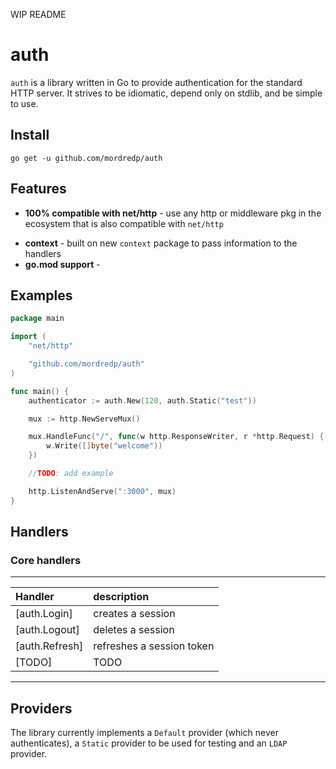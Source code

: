WIP README

# auth
`auth` is a library written in Go to provide authentication for the standard HTTP server.
It strives to be idiomatic, depend only on stdlib, and be simple to use.

## Install
`go get -u github.com/mordredp/auth`

## Features
* **100% compatible with net/http** - use any http or middleware pkg in the ecosystem that is also compatible with `net/http`
<!---
* **No external dependencies** - plain ol' Go stdlib + `net/http`
-->
* **context** - built on new `context` package to pass information to the handlers
* **go.mod support** - 

## Examples
```go
package main

import (
	"net/http"

	"github.com/mordredp/auth"
)

func main() {
	authenticator := auth.New(120, auth.Static("test"))

	mux := http.NewServeMux()

	mux.HandleFunc("/", func(w http.ResponseWriter, r *http.Request) {
		w.Write([]byte("welcome"))
	})

    //TODO: add example

	http.ListenAndServe(":3000", mux)
}

```

## Handlers
### Core handlers
------------------------------------------------------
| Handler                | description               |
| :--------------------- | :------------------------ |
| [auth.Login]           | creates a session         |
| [auth.Logout]          | deletes a session         |
| [auth.Refresh]         | refreshes a session token |
| [TODO]                 | TODO                      |
------------------------------------------------------

## Providers
The library currently implements a `Default` provider (which never authenticates), a `Static` provider to be used for testing and an `LDAP` provider.


